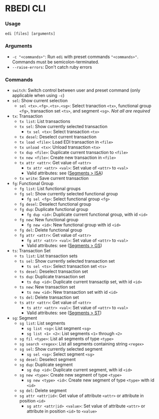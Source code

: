 # RBEDI CLI

### Usage
`edi [files] [arguments]`

### Arguments
* `-c "<commands>"`: Run `edi` with preset commands `"<commands>"`. Commands must be semicolon-terminated.
* `--raise-errors`: Don't catch ruby errors

### Commands
* `switch`: Switch control between user and preset command (only applicable when using `-c`)
* `sel`: Show current selection
    * `sel <tx>.<fg>.<ts>.<sg>`: Select tranaction `<tx>`, functional group `<fg>`, transaction set `<ts>`, and segment `<sg>`. *Not all are required*
* `tx`: Transaction
    * `tx list`: List transactions
    * `tx sel`: Show currently selected transaction
        * `tx sel <tx>`: Select transaction `<tx>`
    * `tx desel`: Deselect current transaction
    * `tx load <file>`: Load EDI transaction in `<file>`
    * `tx unload <tx>`: Unload transaction `<tx>`
    * `tx dup <file>`: Duplicate current transaction to `<file>`
    * `tx new <file>`: Create new transaction in `<file>`
    * `tx attr <attr>`: Get value of `<attr>`
        * `tx attr <attr> <val>`: Set value of `<attr>` to `<val>`
        * Valid attributes: see ([Segments > ISA](segments/ISA.md))
    * `tx write`: Save current transaction
* `fg`: Functional Group
    * `fg list`: List functional groups
    * `fg sel`: Show currently selected functional group
        * `fg sel <fg>`: Select functional group `<fg>`
    * `fg desel`: Deselect functional group
    * `fg dup`: Duplicate functional group
        * `fg dup <id>`: Duplicate current functional group, with id `<id>`
    * `fg new`: New functional group
        * `fg new <id>`: New functional group with id `<id>`
    * `fg del`: Delete functional group
    * `fg attr <attr>`: Get value of `<attr>`
        * `fg attr <attr> <val>`: Set value of `<attr>` to `<val>`
        * Valid attributes: see ([Segments > GS](segments/GS.md))
* `ts`: Transaction Set
    * `ts list`: List transaction sets
    * `ts sel`: Show currently selected transaction set
        * `ts sel <ts>`: Select transaction set `<ts>`
    * `ts desel`: Deselect transaction set
    * `ts dup`: Duplicate transaction set
        * `ts dup <id>`: Duplicate current transactip set, with id `<id>`
    * `ts new`: New transaction set
        * `ts new <id>`: New transaction set with id `<id>`
    * `ts del`: Delete transaction set
    * `ts attr <attr>`: Get value of `<attr>`
        * `ts attr <attr> <val>`: Set value of `<attr>` to `<val>`
        * Valid attributes: see ([Segments > ST](segments/ST.md))
* `sg`: Segment
    * `sg list`: List segments
        * `sg list <sg>`: List segment `<sg>`
        * `sg list <1> <2>`: List segments `<1>` through `<2>`
    * `sg fil <type>`: List all segments of type `<type>`
    * `sg search <regex>`: List all segments containing string `<regex>`
    * `sg sel`: Show currently selected segment
        * `sg sel <sg>`: Select segment `<sg>`
    * `sg desel`: Deselect segment
    * `sg dup`: Duplicate segment
        * `sg dup <id>`: Duplicate current segment, with id `<id>`
    * `sg new <type>`: Create new segment of type `<type>`
        * `sg new <type> <id>`: Create new segment of type `<type>` with id `<id>`
    * `sg del`: Delete segment
    * `sg attr <attr|id>`: Get value of attribute `<attr>` or attribute in position `<id>`
        * `sg attr <attr|id> <value>`: Set value of attribute `<attr>` or attribute in position `<id>` to `<value>`
